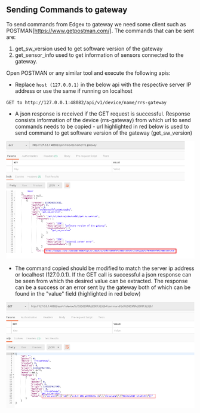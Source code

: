 ## Sending Commands to gateway
To send commands from Edgex to gateway we need some client such as POSTMAN[https://www.getpostman.com/]. The commands 
that can be sent are:
 
 1. get_sw_version used to get software version of the gateway
 2. get_sensor_info used to get information of sensors connected to the gateway.
 
Open POSTMAN or any similar tool and execute the following apis:

- Replace `host (127.0.0.1)` in the below api with the respective server IP address or use the same if running on 
localhost
```
GET to http://127.0.0.1:48082/api/v1/device/name/rrs-gateway
```
- A json response is received if the GET request is successful. Response consists information of the 
device (rrs-gateway) from which url to send commands needs to be copied - url highlighted in red below is used to send
command to get software version of the gateway (get_sw_version)

![GET device](docs/device_response.png)

- The command copied should be modified to match the server ip address or localhost (127.0.0.1). If the GET call is
successful a json response can be seen from which the desired value can be extracted. The response can
be a success or an error sent by the gateway both of which can be found in the "value" field (highlighted in red below)

![GET command](docs/command_response.png)